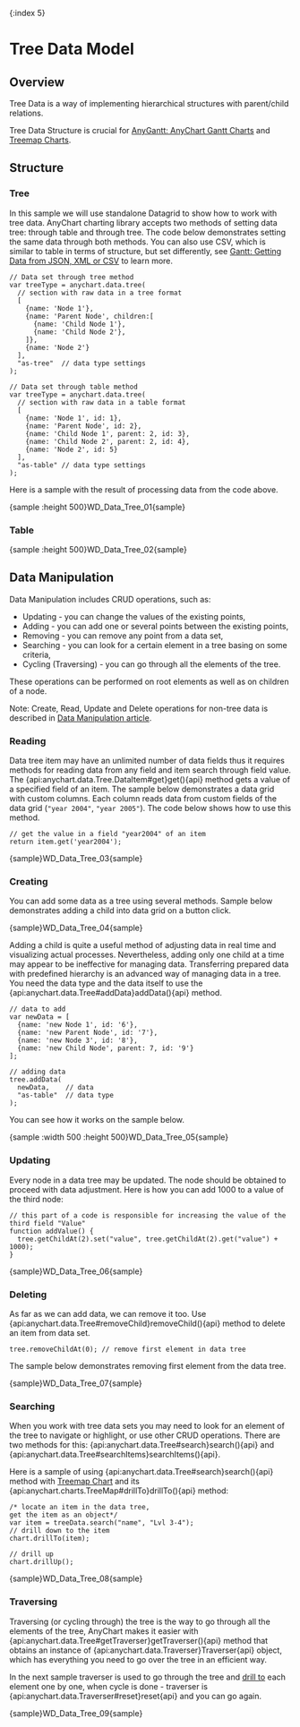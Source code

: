 {:index 5}
# Tree Data Model

## Overview

Tree Data is a way of implementing hierarchical structures with parent/child relations.

Tree Data Structure is crucial for [AnyGantt: AnyChart Gantt Charts](../Gantt_Chart/Quick_Start) and [Treemap Charts](../Basic_Charts/Treemap_Chart).

## Structure

### Tree

In this sample we will use standalone Datagrid to show how to work with tree data. AnyChart charting library accepts two methods of setting data tree: through table and through tree. The code below demonstrates setting the same data through both methods. You can also use CSV, which is similar to table in terms of structure, but set differently, see [Gantt: Getting Data from JSON, XML or CSV](../Gantt_Chart/Data_from_JSON,_XML,_CSV#csv) to learn more.

```
// Data set through tree method
var treeType = anychart.data.tree(
  // section with raw data in a tree format
  [
    {name: 'Node 1'},
    {name: 'Parent Node', children:[
      {name: 'Child Node 1'},
      {name: 'Child Node 2'},
    ]},
    {name: 'Node 2'}
  ],
  "as-tree"  // data type settings
);

// Data set through table method
var treeType = anychart.data.tree(
  // section with raw data in a table format
  [
    {name: 'Node 1', id: 1},
    {name: 'Parent Node', id: 2},
    {name: 'Child Node 1', parent: 2, id: 3},
    {name: 'Child Node 2', parent: 2, id: 4},
    {name: 'Node 2', id: 5}
  ],
  "as-table" // data type settings
);
```

Here is a sample with the result of processing data from the code above.

{sample :height 500}WD\_Data\_Tree\_01{sample}

### Table

{sample :height 500}WD\_Data\_Tree\_02{sample}

## Data Manipulation

Data Manipulation includes CRUD operations, such as:

* Updating - you can change the values of the existing points,
* Adding - you can add one or several points between the existing points,
* Removing - you can remove any point from a data set,
* Searching - you can look for a certain element in a tree basing on some criteria,
* Cycling (Traversing) - you can go through all the elements of the tree.

These operations can be performed on root elements as well as on children of a node. 

Note: Create, Read, Update and Delete operations for non-tree data is described in [Data Manipulation article](Data_Manipulation).

### Reading

Data tree item may have an unlimited number of data fields thus it requires methods for reading data from any field and item search through field value. The {api:anychart.data.Tree.DataItem#get}get(){api} method gets a value of a specified field of an item. The sample below demonstrates a data grid with custom columns. Each column reads data from custom fields of the data grid (`"year 2004"`, `"year 2005"`). The code below shows how to use this method.

```
// get the value in a field "year2004" of an item
return item.get('year2004'); 
```

{sample}WD\_Data\_Tree\_03{sample}

### Creating

You can add some data as a tree using several methods. Sample below demonstrates adding a child into data grid on a button click.

{sample}WD\_Data\_Tree\_04{sample}

Adding a child is quite a useful method of adjusting data in real time and visualizing actual processes. Nevertheless, adding only one child at a time may appear to be ineffective for managing data. Transferring prepared data with predefined hierarchy is an advanced way of managing data in a tree.  You need the data type and the data itself to use the {api:anychart.data.Tree#addData}addData(){api} method.

```
// data to add
var newData = [
  {name: 'new Node 1', id: '6'},
  {name: 'new Parent Node', id: '7'},
  {name: 'new Node 3', id: '8'},
  {name: 'new Child Node', parent: 7, id: '9'}
];

// adding data
tree.addData(
  newData,    // data
  "as-table"  // data type
);
```

You can see how it works on the sample below.

{sample :width 500 :height 500}WD\_Data\_Tree\_05{sample}

### Updating

Every node in a data tree may be updated. The node should be obtained to proceed with data adjustment. Here is how you can add 1000 to a value of the third node:

```
// this part of a code is responsible for increasing the value of the third field "Value"
function addValue() {
  tree.getChildAt(2).set("value", tree.getChildAt(2).get("value") + 1000);
}
```

{sample}WD\_Data\_Tree\_06{sample}

### Deleting

As far as we can add data, we can remove it too. Use {api:anychart.data.Tree#removeChild}removeChild(){api} method to delete an item from data set.

```
tree.removeChildAt(0); // remove first element in data tree
```

The sample below demonstrates removing first element from the data tree.

{sample}WD\_Data\_Tree\_07{sample}

### Searching

When you work with tree data sets you may need to look for an element of the tree to navigate or highlight, or use other CRUD operations. There are two methods for this: {api:anychart.data.Tree#search}search(){api} and {api:anychart.data.Tree#searchItems}searchItems(){api}.

Here is a sample of using {api:anychart.data.Tree#search}search(){api} method with [Treemap Chart](../Basic_Charts/Treemap_Chart) and its {api:anychart.charts.TreeMap#drillTo}drillTo(){api} method:

```
/* locate an item in the data tree,
get the item as an object*/
var item = treeData.search("name", "Lvl 3-4");
// drill down to the item
chart.drillTo(item);

// drill up
chart.drillUp();
```

{sample}WD\_Data\_Tree\_08{sample}

### Traversing

Traversing (or cycling through) the tree is the way to go through all the elements of the tree, AnyChart makes it easier with
{api:anychart.data.Tree#getTraverser}getTraverser(){api} method that obtains an instance of {api:anychart.data.Traverser}Traverser{api} object, which has everything you need to go over the tree in an efficient way.

In the next sample traverser is used to go through the tree and [drill to](../Basic_Charts/Treemap_Chart#interactivity) each element one by one, when cycle is done - traverser is {api:anychart.data.Traverser#reset}reset{api} and you can go again.

{sample}WD\_Data\_Tree\_09{sample}
